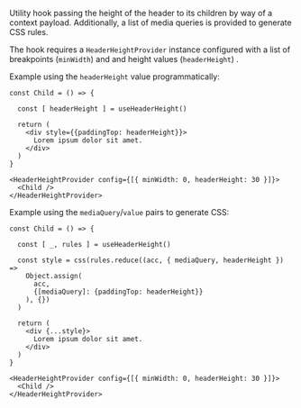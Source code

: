 Utility hook passing the height of the header to its children by way of a context payload. Additionally, a list of media queries is provided to generate CSS rules.

The hook requires a `HeaderHeightProvider` instance configured with a list of breakpoints (`minWidth`) and and height values (`headerHeight`) .

Example using the `headerHeight` value programmatically:

```react
const Child = () => {

  const [ headerHeight ] = useHeaderHeight()

  return (
    <div style={{paddingTop: headerHeight}}>
      Lorem ipsum dolor sit amet.
    </div>
  )
}

<HeaderHeightProvider config={[{ minWidth: 0, headerHeight: 30 }]}>
  <Child />
</HeaderHeightProvider>
```

Example using the `mediaQuery`/`value` pairs to generate CSS:

```react
const Child = () => {

  const [ _, rules ] = useHeaderHeight()

  const style = css(rules.reduce((acc, { mediaQuery, headerHeight }) => 
    Object.assign(
      acc, 
      {[mediaQuery]: {paddingTop: headerHeight}}
    ), {})
  )

  return (
    <div {...style}>
      Lorem ipsum dolor sit amet.
    </div>
  )
}

<HeaderHeightProvider config={[{ minWidth: 0, headerHeight: 30 }]}>
  <Child />
</HeaderHeightProvider>
```

